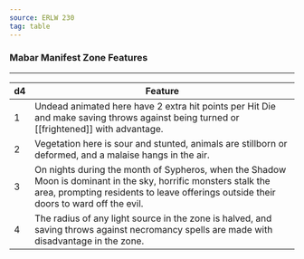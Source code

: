 ```yaml
---
source: ERLW 230
tag: table
---
```


### Mabar Manifest Zone Features
---
|d4|Feature|
|----|------------|
|1|Undead animated here have 2 extra hit points per Hit Die and make saving throws against being turned or [[frightened]] with advantage.|
|2|Vegetation here is sour and stunted, animals are stillborn or deformed, and a malaise hangs in the air.|
|3|On nights during the month of Sypheros, when the Shadow Moon is dominant in the sky, horrific monsters stalk the area, prompting residents to leave offerings outside their doors to ward off the evil.|
|4|The radius of any light source in the zone is halved, and saving throws against necromancy spells are made with disadvantage in the zone.|
